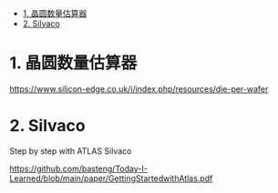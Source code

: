 - [1. 晶圆数量估算器](#1-晶圆数量估算器)
- [2. Silvaco](#2-silvaco)


# 1. 晶圆数量估算器

https://www.silicon-edge.co.uk/j/index.php/resources/die-per-wafer

# 2. Silvaco

Step by step with ATLAS Silvaco

<https://github.com/basteng/Today-I-Learned/blob/main/paper/GettingStartedwithAtlas.pdf>